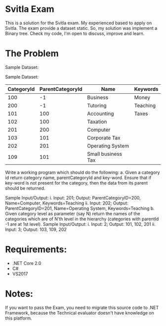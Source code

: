 # Svitla Exam
This is a solution for the Svitla exam.
My experienced based to apply on Svitla.
The exam provide a dataset static.
So, my solution was implement a Binary tree.
Check my code, I'm open to discuss, improve and learn.
# The Problem
Sample Dataset: 

Sample Dataset: 

|CategoryId | ParentCategoryId|    Name                 | Keywords       |
|-----------|-----------------|-------------------------|----------------|  
|100        |   -1            |   Business              |  Money         |
|200        |   -1            |   Tutoring              |  Teaching      |
|101        |   100           |   Accounting            |  Taxes         |
|102        |   100           |   Taxation              |                |
|201        |   200           |   Computer              |                |
|103        |   101           |   Corporate Tax         |                |
|202        |   201           |   Operating System      |                |
|109        |   101           |   Small business Tax    |                |

Write a working program which should do the following:
a. Given a category id return category name, parentCategoryId and key-word. Ensure that if
key-word is not present for the category, then the data from its parent should be
returned.

Sample Input/Output:
i. Input: 201; Output: ParentCategoryID=200, Name=Computer,
Keywords=Teaching
ii. Input: 202; Output: ParentCategoryID=201, Name=Operating System,
Keywords=Teaching
b. Given category level as parameter (say N) return the names of the categories which are
of N’th level in the hierarchy (categories with parentId -1 are at 1st level).
Sample Input/Output:
i. Input: 2; Output: 101, 102, 201
ii. Input: 3; Output: 103, 109, 202

# Requirements:
- .NET Core 2.0
- C#
- VS2017

# Notes:
If you want to pass the Exam, you need to migrate this source code to .NET Framework, because the Technical evaluator doesn't have knowledge on this platform.
